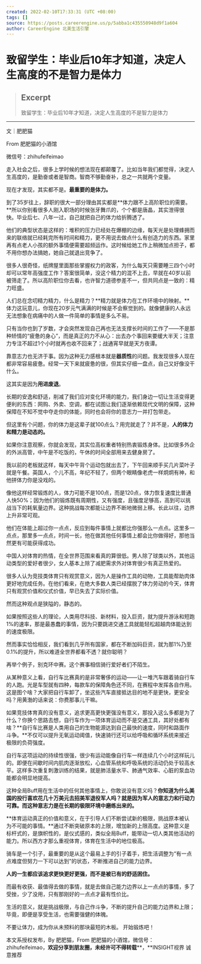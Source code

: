 ```yaml
---
created: 2022-02-10T17:33:31 (UTC +08:00)
tags: []
source: https://posts.careerengine.us/p/5abba1c435550948d9f1a604
author: CareerEngine 北美生活引擎
---
```


# 致留学生：毕业后10年才知道，决定人生高度的不是智力是体力

> ## Excerpt
> 致留学生：毕业后10年才知道，决定人生高度的不是智力是体力

---

文｜肥肥猫

From 肥肥猫的小酒馆

微信号：zhihufeifeimao

走入社会之后，很多上学时候的想法现在都颠覆了。比如当年我们都觉得，决定人生高度的，是勤奋或者是智商。智商不够勤奋补，总之一共就两个变量。

现在才发现，其实都不是。**最重要的是体力。**

到了35岁往上，辞职的很大一部分理由其实都是**体力跟不上高阶职位的需要。**所以你别看很多人刚入职场的时候张牙舞爪的，个个都是唐晶，其实泄得很快。毕业后七、八年一过，自己就把自己的体力给折腾透了。

他们的典型状态是这样的：堆积的压力已经处在爆棚的边缘，每天光是处理蜂拥而来的联络就已经耗完所有时间和精力，更不用说去做点什么有创造力的东西。家里再有点老人小孩的额外事情便需要超频运作。这时候给她工作上稍微加点担子，都不用你想办法搞她，她自己就退出竞争了。

很多人很奇怪，纸牌屋里面那些掌握权力的政客，为什么每天只需要睡三四个小时却可以常年高强度工作？答案很简单，没这个精力的混不上去，早就在40岁以前被筛走了。所以高阶职位你去看，也许智力道德参差不一，但共同点是一致的：精力旺盛。

人们总在念叨精力精力，什么是精力？**精力就是体力在工作环境中的映射。**体力这玩意儿，你现在20岁元气满满的时候是不会察觉到的。就像健康的人永远无法想象在病痛中的人做一件简单的事情是多么不易。

只有当你也到了岁数，才会突然发现自己再也无法支撑长时间的工作了——不是那种矫情的“疲惫的身心”，而是真正的力不从心：出去办个事回来要缓大半天；注意力专注不超过1个小时就再也收不回来了；战通宵早就是天方夜谭。

靠意志力也无济于事。因为这种无力感根本就是**器质性**的问题。我发现很多人现在都非常容易疲惫。经常一天下来就疲惫的很，但其实仔细一盘点，自己又好像没干什么。

这其实是因为**用进废退**。

长期的安逸和舒适，削减了我们应对变化环境的能力，我们身边一切让生活变得更便利的东西：网购、外卖、空调，都在试图让我们逐渐依赖现代文明的保障，这种保障在不知不觉中夺走你的体能，同时也会将你的意志力一并打包带走。

但这里有个问题，你的体力是这辈子就100点么？用完就走了？并不是，**人的体力和精力是动态的。**

如果你注意观察，你就会发现，其实位高权重者特别热衷锻炼身体。比如很多外企的外派高管，中午是不吃饭的，午休的时间全部用来去健身房了。

我以前的老板就这样，每天中午背个运动包就出去了，下午回来顺手买几片菜叶子就是午餐。英国人，个儿不高，年纪不轻了，但两个眼睛像老虎一样炯炯有神，和他拼体力你是没戏的。


像他这样经常锻炼的人，体力可能不是100点，而是120点，体力恢复速度比普通人快50%；因为他们的锻炼既有周期性，又有强度，且强度足够高，高到可以挑战当下的耗氧量边界。这种挑战每次都能让边界不断地微弱上移。长此以往，边界上升非常可观。

他们在体能上超过你一点点，反应到每件事情上就都比你强那么一点点。这里多一点点，那里多一点点，时间一长，他在做其他任何事情上都会比你做得好，那他当然更有可能获得成功。

中国人对体育的热情，在全世界范围来看真的算很低。男人除了球类以外，其他运动类型的爱好者很少，女人基本上除了减肥需求外对体育很少有真正热爱的。

很多人认为竞技类体育只有观赏意义，因为人是操作工具的动物，工具能帮助肉体更好地完成任务。在他们看来，在绝大多数人类已经摆脱了体力劳动的今天，体育只有观赏价值和仪式价值，早已失去了实际价值。

然而这种观点是狭隘的，静态的。

如果按照这些人的理论，人类用尽科技、新材料，投入巨资，就为提升游泳和短跑1%的速率，那是最愚蠢的事情，因为只要跳进交通工具就能轻松超越肉体能达到的速度极限。

然而事实恰恰相反，我们看到几乎所有国家，都在不断加码巨资，就为那1%乃至0.1%的提升，所以难道全世界都看不透？就你聪明？

再举个例子，别克环中赛。这个赛事相信骑行爱好者们不陌生。

从某种意义上看，自行车比赛真的是非常奢侈的运动——让一堆汽车跟着骑自行车的人跑。光是车型就有四种，每款车的保障角色还不同，在赛程中发挥各自作用。这是图个啥？大家把自行车卸了，坐这些汽车直接抵达目的地不是更快，更安全吗？用黄渤的话来说：你费那事儿干嘛。



如果竞技体育真的没有意义，追求更高更快更强没有意义，那投入这么多都是为了什么？你换个思路去想，自行车作为一项体育运动而不是交通工具，其好处都有啥？**自行车比赛是人类用自己的生物能源达到自己最快的速度，同时和路面作斗争。**不仅可以提升无氧运动阈值，快速骑行还可以给呼吸和循环系统来接近极限的负荷强度。

自行车这项运动的持续性很强，很少有运动能像自行车一样连续几个小时这样玩儿的。即便在间歇时间内肌肉逐渐放松，心血管系统和呼吸系统的活动仍处于较高水平。这样多次重复刺激训练的结果，就是肺活量水平、肺通气效率、心脏的泵血功能都会明显地提高。

这种全局Buff用在生活中的任何其他事情上，你敢说没有意义吗？**你知道为什么美国的投行喜欢花几十万美元去招美军退役军人吗？就是因为军人的意志力和行动力可靠。而这种意志力是在长期的极限环境中磨练出来的。**


**体育运动真正的价值和意义，在于引导人们不断尝试新的极限，挑战原本被认为不可能的事情。**通过不断突破原本的上限，增加新的上限高度。这种意义是标杆式的，是旗帜性的，是仪式感的，类似全局Buff，能带动一切人类其他活动的能力。所以西方才那么重视体育，体育在生活中的地位极高。

骑车是一个引子，最重要的是从这个最易上手的引子着手，把生活调整为“有一点点难度但努力一下可以达到”的状态，不断推进自己的能力边界。



**人的一生都应该追求更快更好更强，而不是被已有的舒适困住。**

而最有收获、最值得去做的事情，就是去做自己能力边界以上一点点的事情，多了受挫，少了没用，只有那刚好的一点点才最有性价比。

生活的意义，就是挑战极限，与自己作斗争，不断的提升自己的能力边界和上限；毕竟，即便是享受生活，也需要强健的体魄。

不要让体力，成为你从未预料的那块最短的木板。 开始锻炼吧！

本文系授权发布，By 肥肥猫，From 肥肥猫的小酒馆，微信号：zhihufeifeimao，**欢迎分享到朋友圈，未经许可不得转载****，**INSIGHT视界 诚意推荐
